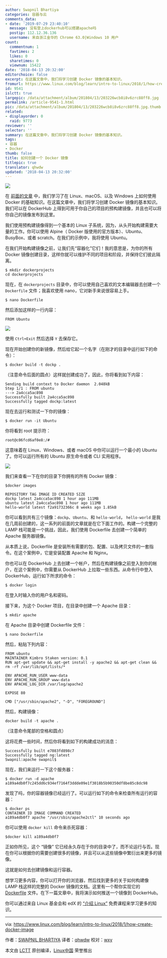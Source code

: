 ```yaml
---
author: Swapnil Bhartiya
categories: 容器与云
comments_data:
- date: '2019-07-29 23:40:10'
  message: 没有登上dockerhub可以搭建apache吗
  postip: 112.12.36.136
  username: 来自浙江金华的 Chrome 63.0|Windows 10 用户
count:
  commentnum: 1
  favtimes: 2
  likes: 0
  sharetimes: 0
  viewnum: 15422
date: '2018-04-13 20:32:00'
editorchoice: false
excerpt: 在这篇文章中，我们将学习创建 Docker 镜像的基本知识。
fromurl: https://www.linux.com/blog/learn/intro-to-linux/2018/1/how-create-docker-image
id: 9541
islctt: true
largepic: /data/attachment/album/201804/13/203226wcb8i8v6zrc88ff8.jpg
permalink: /article-9541-1.html
pic: /data/attachment/album/201804/13/203226wcb8i8v6zrc88ff8.jpg.thumb.jpg
related:
- displayorder: 0
  raid: 9773
reviewer: ''
selector: ''
summary: 在这篇文章中，我们将学习创建 Docker 镜像的基本知识。
tags:
- 容器
- Docker
thumb: false
title: 如何创建一个 Docker 镜像
titlepic: true
translator: qhwdw
updated: '2018-04-13 20:32:00'
---
```


![](/data/attachment/album/201804/13/203226wcb8i8v6zrc88ff8.jpg)


在 [前面的文章](/article-9773-1.html) 中，我们学习了在 Linux、macOS、以及 Windows 上如何使用 Docker 的基础知识。在这篇文章中，我们将学习创建 Docker 镜像的基本知识。我们可以在 DockerHub 上得到可用于你自己的项目的预构建镜像，并且也可以将你自己的镜像发布到这里。


我们使用预构建镜像得到一个基本的 Linux 子系统，因为，从头开始构建需要大量的工作。你可以使用 Alpine（ Docker 版使用的官方版本）、Ubuntu、BusyBox、或者 scratch。在我们的示例中，我将使用 Ubuntu。


在我们开始构建镜像之前，让我们先“容器化”它们！我的意思是，为你的所有 Docker 镜像创建目录，这样你就可以维护不同的项目和阶段，并保持它们彼此隔离。



```
$ mkdir dockerprojects
cd dockerprojects

```

现在，在 `dockerprojects` 目录中，你可以使用自己喜欢的文本编辑器去创建一个 `Dockerfile` 文件；我喜欢使用 nano，它对新手来说很容易上手。



```
$ nano Dockerfile

```

然后添加这样的一行内容：



```
FROM Ubuntu

```

![](/data/attachment/album/201804/13/203430gfghqo8azhzwkdow.png)


使用 `Ctrl+Exit` 然后选择 `Y` 去保存它。


现在开始创建你的新镜像，然后给它起一个名字（在刚才的目录中运行如下的命令）：



```
$ docker build -t dockp .

```

（注意命令后面的圆点）这样就创建成功了，因此，你将看到如下内容：



```
Sending build context to Docker daemon  2.048kB
Step 1/1 : FROM ubuntu
---> 2a4cca5ac898
Successfully built 2a4cca5ac898
Successfully tagged dockp:latest

```

现在去运行和测试一下你的镜像：



```
$ docker run -it Ubuntu

```

你将看到 root 提示符：



```
root@c06fcd6af0e8:/#

```

这意味着在 Linux、Windows、或者 macOS 中你可以运行一个最小的 Ubuntu 了。你可以运行所有的 Ubuntu 原生命令或者 CLI 实用程序。


![](/data/attachment/album/201804/13/203442zz75x7cuolixlfrf.png)


我们来查看一下在你的目录下你拥有的所有 Docker 镜像：



```
$docker images

REPOSITORY TAG IMAGE ID CREATED SIZE
dockp latest 2a4cca5ac898 1 hour ago 111MB
ubuntu latest 2a4cca5ac898 1 hour ago 111MB
hello-world latest f2a91732366c 8 weeks ago 1.85kB

```

你可以看到共有三个镜像：`dockp`、`Ubuntu`、和 `hello-world`， `hello-world` 是我在几周前创建的，这一系列的前面的文章就是在它下面工作的。构建一个完整的 LAMP 栈可能是一个挑战，因此，我们使用 Dockerfile 去创建一个简单的 Apache 服务器镜像。


从本质上说，Dockerfile 是安装所有需要的包、配置、以及拷贝文件的一套指令。在这个案例中，它是安装配置 Apache 和 Nginx。


你也可以在 DockerHub 上去创建一个帐户，然后在构建镜像之前登入到你的帐户，在这个案例中，你需要从 DockerHub 上拉取一些东西。从命令行中登入 DockerHub，运行如下所求的命令：



```
$ docker login

```

在登入时输入你的用户名和密码。


接下来，为这个 Docker 项目，在目录中创建一个 Apache 目录：



```
$ mkdir apache

```

在 Apache 目录中创建 Dockerfile 文件：



```
$ nano Dockerfile

```

然后，粘贴下列内容：



```
FROM ubuntu
MAINTAINER Kimbro Staken version: 0.1
RUN apt-get update && apt-get install -y apache2 && apt-get clean && rm -rf /var/lib/apt/lists/*

ENV APACHE_RUN_USER www-data
ENV APACHE_RUN_GROUP www-data
ENV APACHE_LOG_DIR /var/log/apache2

EXPOSE 80

CMD ["/usr/sbin/apache2", "-D", "FOREGROUND"]

```

然后，构建镜像：



```
docker build -t apache .

```

（注意命令尾部的空格和圆点）


这将花费一些时间，然后你将看到如下的构建成功的消息：



```
Successfully built e7083fd898c7
Successfully tagged ng:latest
Swapnil:apache swapnil$

```

现在，我们来运行一下这个服务器：



```
$ docker run -d apache
a189a4db0f7c245dd6c934ef7164f3ddde09e1f3018b5b90350df8be85c8dc98

```

发现了吗，你的容器镜像已经运行了。可以运行如下的命令来检查所有运行的容器：



```
$ docker ps
CONTAINER ID IMAGE COMMAND CREATED
a189a4db0f7 apache "/usr/sbin/apache2ctl" 10 seconds ago

```

你可以使用 `docker kill` 命令来杀死容器：



```
$docker kill a189a4db0f7

```

正如你所见，这个 “镜像” 它已经永久存在于你的目录中了，而不论运行与否。现在你可以根据你的需要创建很多的镜像，并且可以从这些镜像中繁衍出来更多的镜像。


这就是如何去创建镜像和运行容器。


想学习更多内容，你可以打开你的浏览器，然后找到更多的关于如何构建像 LAMP 栈这样的完整的 Docker 镜像的文档。这里有一个帮你实现它的 [Dockerfile](https://github.com/fauria/docker-lamp/blob/master/Dockerfile) 文件。在下一篇文章中，我将演示如何推送一个镜像到 DockerHub。


你可以通过来自 Linux 基金会和 edX 的 [“介绍 Linux”](https://training.linuxfoundation.org/linux-courses/system-administration-training/introduction-to-linux) 免费课程来学习更多的知识。




---


via: <https://www.linux.com/blog/learn/intro-to-linux/2018/1/how-create-docker-image>


作者：[SWAPNIL BHARTIYA](https://www.linux.com/users/arnieswap) 译者：[qhwdw](https://github.com/qhwdw) 校对：[wxy](https://github.com/wxy)


本文由 [LCTT](https://github.com/LCTT/TranslateProject) 原创编译，[Linux中国](https://linux.cn/) 荣誉推出